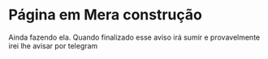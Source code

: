 # Página em Mera construção
Ainda fazendo ela. Quando finalizado esse aviso irá sumir e provavelmente irei lhe avisar por telegram